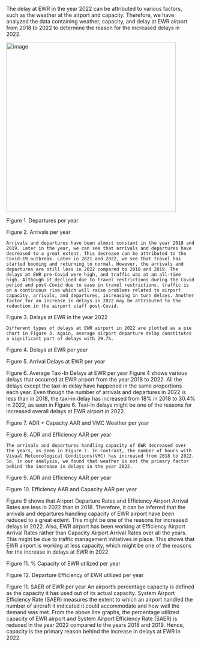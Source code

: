 The delay at EWR in the year 2022 can be attributed to various factors, such as the weather at the airport and capacity. Therefore, we have analyzed the data containing weather, capacity, and delay at EWR airport from 2018 to 2022 to determine the reason for the increased delays in 2022. 

<img width="452" alt="image" src="https://github.com/muralikrishna02/EWR-Flight-Delays-Public-Opinion-Analysis/assets/37668819/73f82cda-722c-4e5f-947c-91c100f98b12">
  
Figure 1. Departures per year
 
Figure 2. Arrivals per year

	Arrivals and departures have been almost constant in the year 2018 and 2019. Later in the year, we can see that arrivals and departures have decreased to a great extent. This decrease can be attributed to the Covid-19 outbreak. Later in 2021 and 2022, we see that travel has started booming and returning to normal. However, the arrivals and departures are still less in 2022 compared to 2018 and 2019. The delays at EWR pre-Covid were high, and traffic was at an all-time high. Although it declined due to travel restrictions during the Covid period and post-Covid due to ease in travel restrictions, traffic is on a continuous rise which will raise problems related to airport capacity, arrivals, and departures, increasing in turn delays. Another factor for an increase in delays in 2022 may be attributed to the reduction in the airport staff post-Covid.
 

Figure 3. Delays at EWR in the year 2022


	Different types of delays at EWR airport in 2022 are plotted as a pie chart in Figure 3. Again, average airport departure delay constitutes a significant part of delays with 29.7%. 

 
Figure 4. Delays at EWR per year

 


Figure 5. Arrival Delays at EWR per year


 
Figure 6. Average Taxi-In Delays at EWR per year
	Figure 4 shows various delays that occurred at EWR airport from the year 2018 to 2022. All the delays except the taxi-in delay have happened in the same proportions each year. Even though the number of arrivals and departures in 2022 is less than in 2018, the taxi-in delay has increased from 18% in 2018 to 30.4% in 2022, as seen in Figure 6. Taxi-In delays might be one of the reasons for increased overall delays at EWR airport in 2022.


 
Figure 7. ADR + Capacity AAR and VMC Weather per year


 
Figure 8. ADR and Efficiency AAR per year


	The arrivals and departures handling capacity of EWR decreased over the years, as seen in Figure 7. In contrast, the number of hours with Visual Meteorological Conditions(VMC) has increased from 2018 to 2022. So, in our analysis, we found that weather is not the primary factor behind the increase in delays in the year 2022.

 
Figure 9. ADR and Efficiency AAR per year


 
Figure 10. Efficiency AAR and Capacity AAR per year


Figure 9 shows that Airport Departure Rates and Efficiency Airport Arrival Rates are less in 2022 than in 2018. Therefore, it can be inferred that the arrivals and departures handling capacity of EWR airport have been reduced to a great extent. This might be one of the reasons for increased delays in 2022. Also, EWR airport has been working at Efficiency Airport Arrival Rates rather than Capacity Airport Arrival Rates over all the years. This might be due to traffic management initiatives in place. This shows that EWR airport is working at less capacity, which might be one of the reasons for the increase in delays at EWR in 2022.
 
Figure 11. % Capacity of EWR utilized per year


 
Figure 12. Departure Efficiency of EWR utilized per year


 
Figure 11. SAER of EWR per year
An airport’s percentage capacity is defined as the capacity it has used out of its actual capacity. System Airport Efficiency Rate (SAER) measures the extent to which an airport handled the number of aircraft it indicated it could accommodate and how well the demand was met. From the above line graphs, the percentage utilized capacity of EWR airport and System Airport Efficiency Rate (SAER) is reduced in the year 2022 compared to the years 2018 and 2019. Hence, capacity is the primary reason behind the increase in delays at EWR in 2022.

